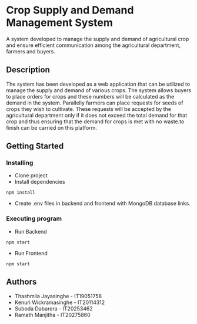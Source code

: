 # Crop Supply and Demand Management System

A system developed to manage the supply and demand of agricultural crop and ensure efficient communication among the agricultural department, farmers and buyers.
## Description

The system has been developed as a web application that can be utilized to manage the supply and demand of various crops. The system allows buyers to place orders for crops and these numbers will be calculated as the demand in the system. Parallelly farmers can place requests for seeds of crops they wish to cultivate. These requests will be accepted by the agricultural department only if it does not exceed the total demand for that crop and thus ensuring that the demand for crops is met with no waste.to finish can be carried on this platform. 

## Getting Started

### Installing

* Clone project
* Install dependencies
```
npm install
```
* Create .env files in backend and frontend with MongoDB database links.

### Executing program

* Run Backend
```
npm start
```
* Run Frontend
```
npm start
```

## Authors

* Thashmila Jayasinghe - IT19051758
* Kenuri Wickramasinghe - IT20114312
* Suboda Dabarera - IT20253462
* Ramath Manjitha - IT20275860

[//]: # (### Deployed at,)

[//]: # (https://research-project-management-af.herokuapp.com/)
